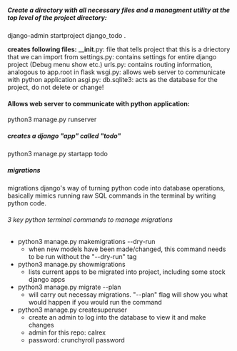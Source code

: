 ##### Create a directory with all necessary files and a managment utility at the top level of the project directory: 
django-admin startproject  django_todo .

**creates following files:**
 ____init__.py: file that tells project that this is a driectory that we can import from
 settings.py: contains settings for entire django project (Debug menu show etc.)
 urls.py: contains routing information, analogous to app.root in flask
 wsgi.py: allows web server to communicate with python application
 asgi.py:
 db.sqlite3: acts as the database for the project, do not delete or change!

#### Allows web server to communicate with python application:
python3 manage.py runserver

##### creates a django "app" called "todo"
python3 manage.py startapp todo

##### migrations
migrations django's way of turning python code into database operations, basically mimics running raw SQL commands in the terminal by writing python code.
###### 3 key python terminal commands to manage migrations
- python3 manage.py makemigrations --dry-run
    - when new models have been made/changed, this command needs to be run without the "--dry-run" tag
- python3 manage.py showmigrations
    - lists current apps to be migrated into project, including some stock django apps
- python3 manage.py migrate --plan
    - will carry out necessay migrations. "--plan" flag will show you what would happen if you would run the command
- python3 manage.py createsuperuser
    - create an admin to log into the database to view it and make changes
    - admin for this repo: calrex
    - password: crunchyroll password

